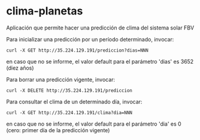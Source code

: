 # clima-planetas

Aplicación que permite hacer una predicción de clima del sistema solar FBV


Para inicializar una predicción por un período determinado, invocar:

	curl -X GET http://35.224.129.191/prediccion?dias=NNN

en caso que no se informe, el valor default para el parámetro 'dias' es 3652 (diez años)


Para borrar una predicción vigente, invocar:

	curl -X DELETE http://35.224.129.191/prediccion


Para consultar el clima de un determinado día, invocar:

	curl -X GET http://35.224.129.191/clima?dia=NNN

en caso que no se informe, el valor default para el parámetro 'dia' es 0 (cero: primer día de la predicción vigente)
